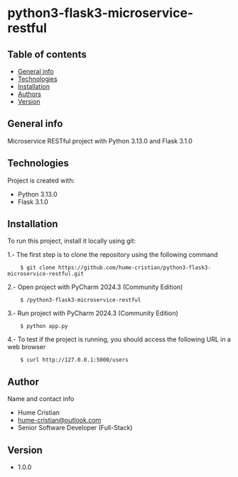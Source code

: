 # python3-flask3-microservice-restful

## Table of contents
* [General info](#general-info)
* [Technologies](#technologies)
* [Installation](#installation)
* [Authors](#authors)
* [Version](#version)

## General info
Microservice RESTful project with Python 3.13.0 and Flask 3.1.0

## Technologies
Project is created with:
* Python 3.13.0
* Flask 3.1.0

## Installation
To run this project, install it locally using git:

1.- The first step is to clone the repository using the following command
```
    $ git clone https://github.com/hume-cristian/python3-flask3-microservice-restful.git
```

2.- Open project with PyCharm 2024.3 (Community Edition)
```
    $ /python3-flask3-microservice-restful
```

3.- Run project with PyCharm 2024.3 (Community Edition)
```
    $ python app.py
```

4.- To test if the project is running, you should access the following URL in a web browser
```
    $ curl http://127.0.0.1:5000/users
```

## Author
Name and contact info
* Hume Cristian
* hume-cristian@outlook.com
* Senior Software Developer (Full-Stack)

## Version
* 1.0.0


